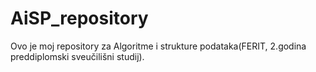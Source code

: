 # AiSP_repository
 Ovo je moj repository za Algoritme i strukture podataka(FERIT, 2.godina preddiplomski sveučilišni studij).
